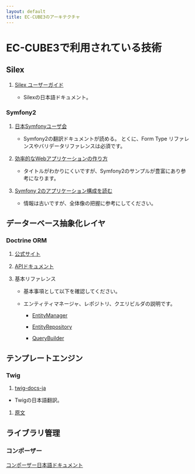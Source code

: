 ```yaml
---
layout: default
title: EC-CUBE3のアーキテクチャ
---
```

<!--
---

## はじめに

### Symfony2 コンポーネント

- Symfony2の公式ページで、「Symfony2 コンポーネント」についての説明があります。


---

_“結局のところ、Symfony2 とはいったい何なのでしょうか？ **Symfony2 は、独立した 20 以上のライブラリの集合体で、それらの一つ一つは どんな PHP プロジェクトでも使用可能です。** それらを Symfony2 コンポーネントと呼んでいますが、どんな開発の場合でも、ほとんどすべてのシチュエーションで便利なものとなっています。 いくつか紹介しましょう。”_

[引用元 : スタンドアロンなツール: Symfony2 コンポーネント](http://docs.symfony.gr.jp/symfony2/book/http_fundamentals.html)

---

- 上記で「___Symfony2 は、独立した 20 以上のライブラリの集合体で、それらの一つ一つは どんな PHP プロジェクトでも使用可能です___」と表現されている通り、Symfony2とは独立したコンポーネントの集合体といえそうです。

では上記を踏まえて「Silex」、そして「EC-CUBE3」との関係性を探ってみます。

### Symfony2 - 必須ではないコンポーネント = Silex?

では**「Silex」**とはなんでしょう?

- Silexの公式サイトを見るとイントロダクションの章の冒頭に以下の記述があります。

---

_“Silex は PHP 5.3 以上で動作する PHPマイクロフレームワークです。 **Symfony2 のコンポーネントと Pimple を利用して構築されており**、 Sinatra からもインスパイアされています。”_

[引用元: Silex公式サイト/イントロダクション (Introduction)](http://silex-users-jp.phper.jp/doc/html/intro.html)

---

- ここではSinatraはおいておきましょう、そこよりも強調表示した箇所に「_**Symfony2 のコンポーネントと** Pimple を利用して**構築**されており_」との記述がされています。

重要なヒントが記述されていますね。分かり易い様に、あえて間違った表現を行いますが、**「Silex」の基本構造は「Symfony2 のコンポーネント」**と捉える事ができます。

- 実際にSilexの公式サイトに以下の記述があります。

---

_“以下の Symfony2 コンポーネントが Silex で利用されています:_

_HttpFoundation: Request と Response のため._

_HttpKernel: なぜなら中枢部分が必要だから_

_Routing: 定義したルーティングと一致するかどうかを確認するため_

_EventDispatcher: HttpKernelにフックするため”_

[引用元: Silex公式サイト/内部の仕組み](http://silex-users-jp.phper.jp/doc/html/internals.html)

---

表現がわかりにくいかも知れませんが、WEBアプリの核となる「http」のリクエスト・レスポンス処理を、担っているようです。

と云う事は**EC-CUBE3の構造を知る**には**「Symfony2 のコンポーネント」が鍵**となってきそうです。

### Silex + ? = EC-CUBE3コア

- さて本題ですが、EC-CUBE3の実際はどうなのでしょうか、EC-CUBE3は公開情報にもある様に、「Silex」をベースとして、構築されているWEBアプリケーションです。

- では **EC-CUBE3のコア = Silex** いう理解で正しいでしょうか？

- 確かに「**=**」となる箇所も多々ありますが、あえていいましょう**間違いです**。

- 正しくは **Silex + Symfony2コンポーネント + カスタマイズ = EC-CUBE3コア** です。


## EC-CUBE3のアーキテクチャ

- 前章の説明で理解いただけたでしょうか？

----

__Silex + Symfony2コンポーネント + カスタマイズ = EC-CUBE3コア__

----

- みなさん「EC-CUBE3」のコードに触れていき、疑問にぶつかった際は、「Silex」の情報を検索するのではないでしょうか？

- ですが、欲しい情報が見つかっても、コードの内容との相違に戸惑いませんか？

- 理由は、「Silex」の仕様よりも、「Symfony2コンポーネント」の仕様の方が、色濃く設計思想に反映されているからです。

- 「Silex」は必要最小限の機能だけで構築されているため、カスマイズの自由は高いですが、かわりにライブラリが不足してるとも、言い換える事ができます。

- 実際EC-CUBE3の様なショッピングカートを構築するには、ライブラリ不足が目立ちます。

- そこで、「EC-CUBE3」に必要な機能で「Silex」で不足しているものは「Symfony2コンポーネント」で実現されています。
	※当然全てではありません。

- そのために「EC-CUBE3」独自のカスタマイズがコアに含まれている上、「Symfony2」の技術が多様されているために、「Silex」の情報を初めに検索しても、欲しい情報にたどり着けない事もあります。

- これまでの内容をまとめると、何か疑問があった際は、「Symfony2」の情報を検索した方が、望んだ情報にたどり着ける可能性が高くなります。

- 当然、カスタマイズも行われているため、たどり着いた情報で、全てが解決する訳ではないと思いますが、大きなヒントは得られるはずです。

### 必要情報を得るために

- 以下の順で技術情報をたどって行く事をおすすめします。

	1. EC-CUBE3
	1. Symfony2
	1. Doctrine/Twig
	1. Silex

- では以下から各技術の参考先を記述します。

-->

<!--
# EC-CUBE3で採用されている技術

- EC-CUBE3では、**Silexをフレームワーク**として採用し、Silexで**補いきれない機能は「Symfon2コンポーネント」**を用いています。

### Symfony2 コンポーネント

- Symfony2の公式ページで、「Symfony2 コンポーネント」についての説明があります。


---

_“結局のところ、Symfony2 とはいったい何なのでしょうか？ **Symfony2 は、独立した 20 以上のライブラリの集合体で、それらの一つ一つは どんな PHP プロジェクトでも使用可能です。** それらを Symfony2 コンポーネントと呼んでいますが、どんな開発の場合でも、ほとんどすべてのシチュエーションで便利なものとなっています。 いくつか紹介しましょう。”_

[引用元 : スタンドアロンなツール: Symfony2 コンポーネント](http://docs.symfony.gr.jp/symfony2/book/http_fundamentals.html)

---

- 上記の説明の様に、「Symfony2コンポーネント」はライブラリと捉えてください。
-->

# EC-CUBE3で利用されている技術

## Silex

1. <a href="http://silex-users-jp.phper.jp/" target="_blank">Silex ユーザーガイド</a>

	- Silexの日本語ドキュメント。


### Symfony2

1. <a href="http://docs.symfony.gr.jp/" target="_blank">日本Symfonyユーザ会</a>

	- Symfony2の翻訳ドキュメントが読める。
		とくに、Form Type リファレンスやバリデータリファレンスは必須です。

1. <a href="http://gihyo.jp/book/2012/978-4-7741-5082-6" target="_blank">効率的なWebアプリケーションの作り方</a>

	- タイトルがわかりにくいですが、Symfony2のサンプルが豊富にあり参考になります。

1. <a href="http://blog.asial.co.jp/669" target="_blank">Symfony 2のアプリケーション構成を読む</a>

	- 情報は古いですが、全体像の把握に参考にしてください。


<!--
## Symfony Components

- 保留
-->


## データーベース抽象化レイヤ

### Doctrine ORM

1. <a href="http://www.doctrine-project.org/projects/orm.html" target="_blank">公式サイト</a>

1. <a href="http://www.doctrine-project.org/api/orm/2.4/index.html" target="_blank">APIドキュメント</a>

1. 基本リファレンス

    - 基本事項として以下を確認してください。
    - エンティティマネージャ、レポジトリ、クエリビルダの説明です。

        - [EntityManager](http://www.doctrine-project.org/api/orm/2.4/class-Doctrine.ORM.EntityManager.html)

        - [EntityRepository](http://www.doctrine-project.org/api/orm/2.4/class-Doctrine.ORM.EntityRepository.html)

        - [QueryBuilder](http://www.doctrine-project.org/api/orm/2.4/class-Doctrine.ORM.QueryBuilder.html)



## テンプレートエンジン

### Twig

1. <a href="https://github.com/symfony-japan/twig-docs-ja" target="_blank">twig-docs-ja</a>
  - Twigの日本語翻訳。

1. <a href="http://twig.sensiolabs.org/documentation" target="_blank">原文</a>

## ライブラリ管理

### コンポーザー

<a href="https://kohkimakimoto.github.io/getcomposer.org_doc_jp/doc/00-intro.html" target="_blank">コンポーザー日本語ドキュメント</a>

